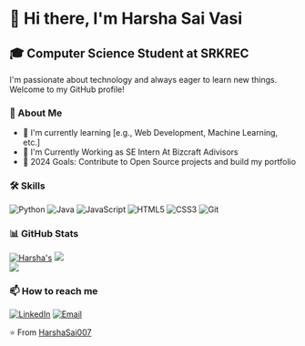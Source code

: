 # 👋 Hi there, I'm Harsha Sai Vasi
## 🎓 Computer Science Student at SRKREC

I'm passionate about technology and always eager to learn new things. Welcome to my GitHub profile!

### 🚀 About Me

- 🌱 I'm currently learning [e.g., Web Development, Machine Learning, etc.]
- 💼 I'm Currently Working as SE Intern At Bizcraft Adivisors
- 🎯 2024 Goals: Contribute to Open Source projects and build my portfolio

### 🛠 Skills

![Python](https://img.shields.io/badge/-Python-3776AB?style=flat-square&logo=Python&logoColor=white)
![Java](https://img.shields.io/badge/-Java-007396?style=flat-square&logo=Java&logoColor=white)
![JavaScript](https://img.shields.io/badge/-JavaScript-F7DF1E?style=flat-square&logo=JavaScript&logoColor=black)
![HTML5](https://img.shields.io/badge/-HTML5-E34F26?style=flat-square&logo=HTML5&logoColor=white)
![CSS3](https://img.shields.io/badge/-CSS3-1572B6?style=flat-square&logo=CSS3&logoColor=white)
![Git](https://img.shields.io/badge/-Git-F05032?style=flat-square&logo=Git&logoColor=white)

### 📊 GitHub Stats

[![Harsha's](https://github-readme-stats.vercel.app/api?username=yourusername&show_icons=true&theme=radical)](https://github.com/anuraghazra/github-readme-stats)
![](https://github-readme-stats.vercel.app/api?username=HarshaSai007&theme=tokyonight&hide_border=true&include_all_commits=true&count_private=true)<br/>
![](https://github-readme-streak-stats.herokuapp.com/?user=HarshaSai007&theme=tokyonight&hide_border=true)<br/>



### 📫 How to reach me

[![LinkedIn](https://img.shields.io/badge/-LinkedIn-0077B5?style=flat-square&logo=LinkedIn&logoColor=white)]([https://www.linkedin.com/in/harshasaivasi/])
[![Email](https://img.shields.io/badge/-Email-D14836?style=flat-square&logo=Gmail&logoColor=white)](mailto:harshasai1114@gmail.com)


⭐️ From [HarshaSai007](https://github.com/HarshaSai007)
